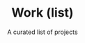---
title: Work (list)
subtitle: A curated list of projects
background_style: style4
sections:
  - type: features
    title: Accumsan mus tortor nunc aliquet
    subtitle: >-
      Aliquam ut ex ut augue consectetur interdum. Donec amet imperdiet
      eleifend  

      fringilla tincidunt. Nullam dui leo Aenean mi ligula, rhoncus ullamcorper.
    section_id: three
    background_style: style
    features:
      - title: Arcu accumsan
        feature_img_path: images/xps-wrk.jpg
        text: >-
         [XPS Portal Details](/xps-detail)
      - title: Ac Augue Eget
        feature_img_path:
        text: >-
          Augue consectetur sed interdum imperdiet et ipsum. Mauris lorem
          tincidunt nullam amet leo Aenean ligula consequat consequat.
      
      - title: Mus Scelerisque
        text: >-
          Augue consectetur sed interdum imperdiet et ipsum. Mauris lorem
          tincidunt nullam amet leo Aenean ligula consequat consequat.
        
      - title: Mauris Imperdiet
        text: >-
          Augue consectetur sed interdum imperdiet et ipsum. Mauris lorem
          tincidunt nullam amet leo Aenean ligula consequat consequat.
        icon: 
      - title: Aenean Primis
        text: >-
          Augue consectetur sed interdum imperdiet et ipsum. Mauris lorem
          tincidunt nullam amet leo Aenean ligula consequat consequat.
      
      - title: Tortor Ut
        text: >-
          Augue consectetur sed interdum imperdiet et ipsum. Mauris lorem
          tincidunt nullam amet leo Aenean ligula consequat consequat.     
    component: WorkList
menus:
  main:
    title: Work
    weight: 4
template: page


---